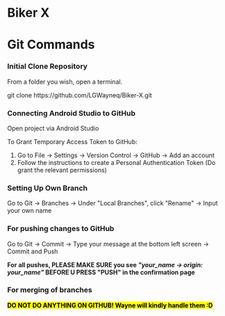 # Biker X

# Git Commands

### Initial Clone Repository
<p> From a folder you wish, open a terminal. </p>
<p> git clone https://github.com/LGWayneq/Biker-X.git </p>

### Connecting Android Studio to GitHub
<p> Open project via Android Studio </p>
To Grant Temporary Access Token to GitHub:
<ol>
    <li> Go to File -> Settings -> Version Control -> GitHub -> Add an account </li>
    <li> Follow the instructions to create a Personal Authentication Token (Do grant the relevant permissions)</li>
</ol>

### Setting Up Own Branch
Go to Git -> Branches -> Under "Local Branches", click "Rename" -> Input your own name

### For pushing changes to GitHub
<p> Go to Git -> Commit -> Type your message at the bottom left screen -> Commit and Push </p>
<p><strong> For all pushes, PLEASE MAKE SURE you see <i>"your_name -> origin: your_name"</i> BEFORE U PRESS "PUSH" in the confirmation page </strong></p>

### For merging of branches
<p><strong><mark> DO NOT DO ANYTHING ON GITHUB! Wayne will kindly handle them :D </mark></strong></p>